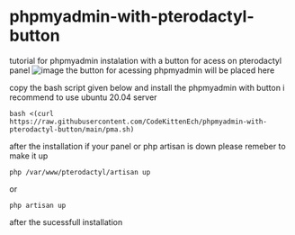 # phpmyadmin-with-pterodactyl-button
tutorial for phpmyadmin  instalation with a button for acess on pterodactyl panel 
![image](https://user-images.githubusercontent.com/85484107/170309186-28537bbb-b41e-409a-849f-dcd6f8e656af.png)
the button for acessing phpmyadmin will be placed here 

copy the bash script given below and install the phpmyadmin with button i recommend to use ubuntu 20.04 server 
```
bash <(curl https://raw.githubusercontent.com/CodeKittenEch/phpmyadmin-with-pterodactyl-button/main/pma.sh)
```
after the installation if your panel or php artisan is down please remeber to make it up 

```
php /var/www/pterodactyl/artisan up 
```
or 
```
php artisan up 
```

after the sucessfull installation 
